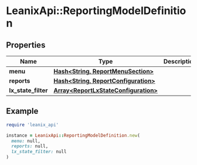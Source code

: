 # LeanixApi::ReportingModelDefinition

## Properties

| Name | Type | Description | Notes |
| ---- | ---- | ----------- | ----- |
| **menu** | [**Hash&lt;String, ReportMenuSection&gt;**](ReportMenuSection.md) |  | [optional] |
| **reports** | [**Hash&lt;String, ReportConfiguration&gt;**](ReportConfiguration.md) |  | [optional] |
| **lx_state_filter** | [**Array&lt;ReportLxStateConfiguration&gt;**](ReportLxStateConfiguration.md) |  | [optional] |

## Example

```ruby
require 'leanix_api'

instance = LeanixApi::ReportingModelDefinition.new(
  menu: null,
  reports: null,
  lx_state_filter: null
)
```

